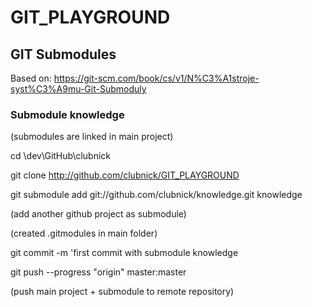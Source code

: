 # GIT_PLAYGROUND

## GIT Submodules 
Based on: https://git-scm.com/book/cs/v1/N%C3%A1stroje-syst%C3%A9mu-Git-Submoduly

### Submodule knowledge
 (submodules are linked in main project)
 
 cd \dev\GitHub\clubnick
 
 git clone http://github.com/clubnick/GIT_PLAYGROUND
 
 git submodule add git://github.com/clubnick/knowledge.git knowledge
 
 (add another github project as submodule)
 
 (created .gitmodules in main folder)
 
 git commit -m 'first commit with submodule knowledge
 
 git push --progress "origin" master:master
 
 (push main project + submodule to remote repository)
